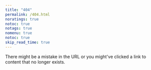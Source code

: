 ```yaml
---
title: "404"
permalink: /404.html
noratings: true
notoc: true
notags: true
nomenu: true
notoc: true
skip_read_time: true
---
```


There might be a mistake in the URL or you might've clicked a link to content
that no longer exists.
